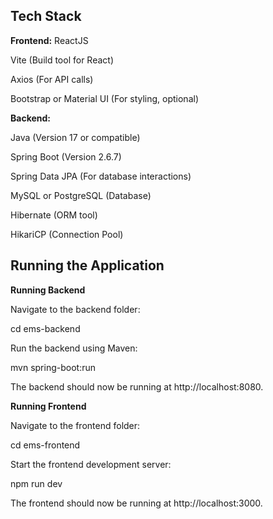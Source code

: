 ## Tech Stack 
**Frontend:**
ReactJS

Vite (Build tool for React)

Axios (For API calls)

Bootstrap or Material UI (For styling, optional)

**Backend:**

Java (Version 17 or compatible)

Spring Boot (Version 2.6.7)

Spring Data JPA (For database interactions)

MySQL or PostgreSQL (Database)

Hibernate (ORM tool)

HikariCP (Connection Pool)



## Running the Application
**Running Backend**

Navigate to the backend folder:

cd ems-backend

Run the backend using Maven:

mvn spring-boot:run

The backend should now be running at http://localhost:8080.

**Running Frontend**

Navigate to the frontend folder:

cd ems-frontend

Start the frontend development server:

npm run dev

The frontend should now be running at http://localhost:3000.

